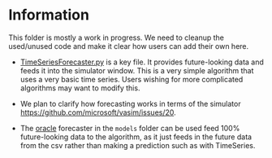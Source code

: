 # Information

This folder is mostly a work in progress. We need to cleanup the used/unused code and make it clear how users can add their own here.

* [TimeSeriesForecaster.py](https://github.com/microsoft/vasim/blob/main/recommender/forecasting/TimeSeriesForecaster.py) is a key file. It provides future-looking data and feeds it into the simulator window.  This is a very simple algorithm that uses a very basic time series. Users wishing for more complicated algorithms may want to modify this.

* We plan to clarify how forecasting works in terms of the simulator https://github.com/microsoft/vasim/issues/20.

* The [oracle](https://github.com/microsoft/vasim/blob/main/recommender/forecasting/models/oracle.py) forecaster in the `models` folder can be used feed 100% future-looking data to the algorithm, as it just feeds in the future data from the csv rather than making a prediction such as with TimeSeries.
